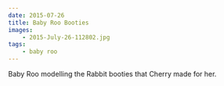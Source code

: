 ```yaml
---
date: 2015-07-26
title: Baby Roo Booties
images:
    - 2015-July-26-112802.jpg
tags:
    - baby roo
---
```


Baby Roo modelling the Rabbit booties that Cherry made for her. 